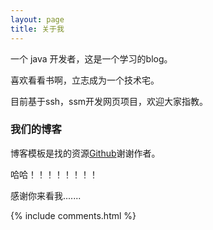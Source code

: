 ```yaml
---
layout: page
title: 关于我 
---
```


一个 java 开发者，这是一个学习的blog。
<p>
喜欢看看书啊，立志成为一个技术宅。
<p>
目前基于ssh，ssm开发网页项目，欢迎大家指教。

<p>

<h3> 我们的博客 </h3>  

<p>
  
博客模板是找的资源<a target="_blank" href='https://github.com/leopardpan/leopardpan.github.io/'>Github</a>谢谢作者。

<p>

哈哈！！！！！！！！

<p> 

<p> 
感谢你来看我.......
<p> 


{% include comments.html %}

